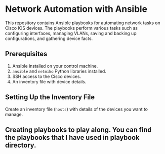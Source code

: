# Network Automation with Ansible

This repository contains Ansible playbooks for automating network tasks on Cisco IOS devices. The playbooks perform various tasks such as configuring interfaces, managing VLANs, saving and backing up configurations, and gathering device facts.

## Prerequisites

1. Ansible installed on your control machine.
2. `ansible` and `netmiko` Python libraries installed.
3. SSH access to the Cisco devices.
4. An inventory file with device details.

## Setting Up the Inventory File

Create an inventory file (`hosts`) with details of the devices you want to manage.

## Creating playbooks to play along. You can find the playbooks that I have used in playbook directory.

